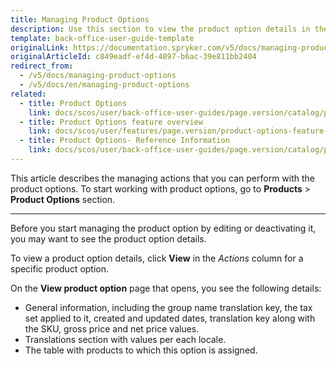 ```yaml
---
title: Managing Product Options
description: Use this section to view the product option details in the Back Office.
template: back-office-user-guide-template
originalLink: https://documentation.spryker.com/v5/docs/managing-product-options
originalArticleId: c849eadf-ef4d-4897-b6ac-39e811bb2404
redirect_from:
  - /v5/docs/managing-product-options
  - /v5/docs/en/managing-product-options
related:
  - title: Product Options
    link: docs/scos/user/back-office-user-guides/page.version/catalog/product-options/product-options.html
  - title: Product Options feature overview
    link: docs/scos/user/features/page.version/product-options-feature-overview.html
  - title: Product Options- Reference Information
    link: docs/scos/user/back-office-user-guides/page.version/catalog/product-options/references/product-options-reference-information.html
---
```


This article describes the managing actions that you can perform with the product options. 
To start working with product options, go to **Products** > **Product Options** section.
***
Before you start managing the product option by editing or deactivating it, you may want to see the product option details. 

To view a product option details, click **View** in the _Actions_ column for a specific product option.

On the **View product option** page that opens, you see the following details:
* General information, including the group name translation key, the tax set applied to it, created and updated dates, translation key along with the SKU, gross price and net price values.
* Translations section with values per each locale.
* The table with products to which this option is assigned.
